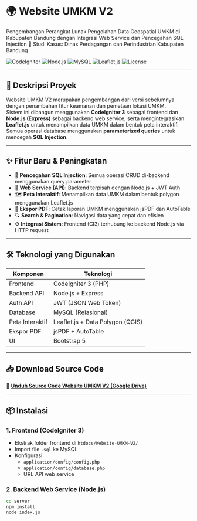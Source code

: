 # 🌍 Website UMKM V2

Pengembangan Perangkat Lunak Pengolahan Data Geospatial UMKM di Kabupaten Bandung dengan Integrasi Web Service dan Pencegahan SQL Injection 
📍 Studi Kasus: Dinas Perdagangan dan Perindustrian Kabupaten Bandung

![CodeIgniter](https://img.shields.io/badge/frontend-CodeIgniter%203-red.svg)
![Node.js](https://img.shields.io/badge/backend-Node.js-green.svg)
![MySQL](https://img.shields.io/badge/database-MySQL-yellow.svg)
![Leaflet.js](https://img.shields.io/badge/maps-Leaflet.js-brightgreen.svg)
![License](https://img.shields.io/badge/license-MIT-blue.svg)

---

## 📌 Deskripsi Proyek

Website UMKM V2 merupakan pengembangan dari versi sebelumnya dengan penambahan fitur keamanan dan pemetaan lokasi UMKM.  
Sistem ini dibangun menggunakan **CodeIgniter 3** sebagai frontend dan **Node.js (Express)** sebagai backend web service, serta mengintegrasikan **Leaflet.js** untuk menampilkan data UMKM dalam bentuk peta interaktif.  
Semua operasi database menggunakan **parameterized queries** untuk mencegah **SQL Injection**.

---

## ✨ Fitur Baru & Peningkatan

- 🔐 **Pencegahan SQL Injection**: Semua operasi CRUD di-backend menggunakan query parameter
- 🧭 **Web Service (API)**: Backend terpisah dengan Node.js + JWT Auth
- 🗺️ **Peta Interaktif**: Menampilkan data UMKM dalam bentuk polygon menggunakan Leaflet.js
- 📄 **Ekspor PDF**: Cetak laporan UMKM menggunakan jsPDF dan AutoTable
- 🔍 **Search & Pagination**: Navigasi data yang cepat dan efisien
- ⚙️ **Integrasi Sistem**: Frontend (CI3) terhubung ke backend Node.js via HTTP request

---

## 🛠️ Teknologi yang Digunakan

| Komponen        | Teknologi                            |
|------------------|----------------------------------------|
| Frontend         | CodeIgniter 3 (PHP)                   |
| Backend API      | Node.js + Express                     |
| Auth API         | JWT (JSON Web Token)                  |
| Database         | MySQL (Relasional)                    |
| Peta Interaktif  | Leaflet.js + Data Polygon (QGIS)      |
| Ekspor PDF       | jsPDF + AutoTable                     |
| UI               | Bootstrap 5                           |

---


## 📥 Download Source Code

🔗 **[Unduh Source Code Website UMKM V2 (Google Drive)](https://drive.google.com/drive/folders/1_N-wJFxykzO_3pF_PcC8zImsKEWU0__w?usp=sharing)**  

---

## 📦 Instalasi

### 1. **Frontend (CodeIgniter 3)**

- Ekstrak folder frontend di `htdocs/Website-UMKM-V2/`
- Import file `.sql` ke MySQL
- Konfigurasi:
  - `application/config/config.php`
  - `application/config/database.php`
  - URL API web service

### 2. **Backend Web Service (Node.js)**

```bash
cd server
npm install
node index.js
